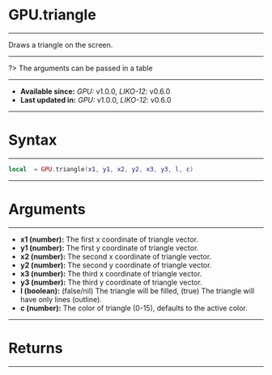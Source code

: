 # GPU.triangle
---

Draws a triangle on the screen.

---

?> The arguments can be passed in a table

---

* **Available since:** _GPU:_ v1.0.0, _LIKO-12_: v0.6.0
* **Last updated in:** _GPU:_ v1.0.0, _LIKO-12_: v0.6.0

---
# Syntax
---

```lua
local  = GPU.triangle(x1, y1, x2, y2, x3, y3, l, c)
```

---
# Arguments
---

* **x1 (number):** The first x coordinate of triangle vector.
* **y1 (number):** The first y coordinate of triangle vector.
* **x2 (number):** The second x coordinate of triangle vector.
* **y2 (number):** The second y coordinate of triangle vector.
* **x3 (number):** The third x coordinate of triangle vector.
* **y3 (number):** The third y coordinate of triangle vector.
* **l (boolean):** (false/nil) The triangle will be filled, (true) The triangle will have only lines (outline).
* **c (number):** The color of triangle (0-15), defaults to the active color.


---
# Returns
---


